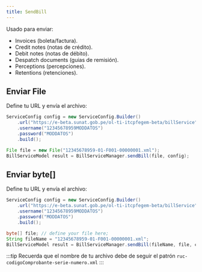 ```yaml
---
title: SendBill
---
```


Usado para enviar:

- Invoices (boleta/factura).
- Credit notes (notas de crédito).
- Debit notes (notas de débito).
- Despatch documents (guias de remisión).
- Perceptions (percepciones).
- Retentions (retenciones).

## Enviar File

Define tu URL y envía el archivo:

```java
ServiceConfig config = new ServiceConfig.Builder()
    .url("https://e-beta.sunat.gob.pe/ol-ti-itcpfegem-beta/billService")
    .username("12345678959MODDATOS")
    .password("MODDATOS")
    .build();

File file = new File("12345678959-01-F001-00000001.xml");
BillServiceModel result = BillServiceManager.sendBill(file, config);
```

## Enviar byte[]

Define tu URL y envía el archivo:

```java
ServiceConfig config = new ServiceConfig.Builder()
    .url("https://e-beta.sunat.gob.pe/ol-ti-itcpfegem-beta/billService")
    .username("12345678959MODDATOS")
    .password("MODDATOS")
    .build();

byte[] file; // define your file here;
String fileName = "12345678959-01-F001-00000001.xml";
BillServiceModel result = BillServiceManager.sendBill(fileName, file, config);
```

:::tip
Recuerda que el nombre de tu archivo debe de seguir el patrón `ruc-codigoComprobante-serie-numero.xml`
:::

